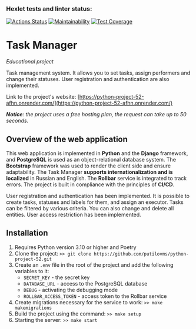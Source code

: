 ### Hexlet tests and linter status:
[![Actions Status](https://github.com/putilovms/python-project-52/actions/workflows/hexlet-check.yml/badge.svg)](https://github.com/putilovms/python-project-52/actions)
[![Maintainability](https://api.codeclimate.com/v1/badges/157533a779f6d55f56f9/maintainability)](https://codeclimate.com/github/putilovms/python-project-52/maintainability)
[![Test Coverage](https://api.codeclimate.com/v1/badges/157533a779f6d55f56f9/test_coverage)](https://codeclimate.com/github/putilovms/python-project-52/test_coverage)

# Task Manager
*Educational project*

Task management system. It allows you to set tasks, assign performers and change their statuses. User registration and authentication are also implemented.

Link to the project's website: [https://python-project-52-afhn.onrender.com/](https://python-project-52-afhn.onrender.com/)

***Notice**: the project uses a free hosting plan, the request can take up to 50 seconds.*

## Overview of the web application

This web application is implemented in **Python** and the **Django** framework, and **PostgreSQL** is used as an object-relational database system. The **Bootstrap** framework was used to render the client side and ensure adaptability. The Task Manager **supports internationalization and is localized** in Russian and English. The **Rollbar** service is integrated to track errors. The project is built in compliance with the principles of **CI/CD**.

User registration and authentication has been implemented. It is possible to create tasks, statuses and labels for them, and assign an executor. Tasks can be filtered by various criteria. You can also change and delete all entities. User access restriction has been implemented.

## Installation

1. Requires Python version 3.10 or higher and Poetry
2. Clone the project: `>> git clone https://github.com/putilovms/python-project-52.git`
3. Create an `.env` file in the root of the project and add the following variables to it:
    * `SECRET_KEY` - the secret key
    * `DATABASE_URL` - access to the PostgreSQL database
    * `DEBUG` - activating the debugging mode
    * `ROLLBAR_ACCESS_TOKEN` - access token to the Rollbar service
4. Create migrations necessary for the service to work: `>> make makemigrations`
5. Build the project using the command: `>> make setup`
6. Starting the server: `>> make start`
